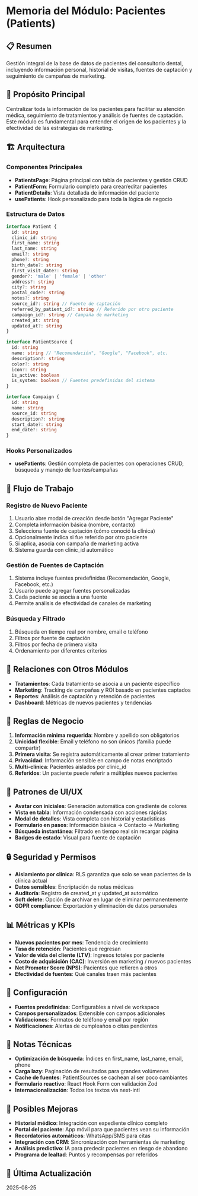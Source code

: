 # Memoria del Módulo: Pacientes (Patients)

## 📋 Resumen
Gestión integral de la base de datos de pacientes del consultorio dental, incluyendo información personal, historial de visitas, fuentes de captación y seguimiento de campañas de marketing.

## 🎯 Propósito Principal
Centralizar toda la información de los pacientes para facilitar su atención médica, seguimiento de tratamientos y análisis de fuentes de captación. Este módulo es fundamental para entender el origen de los pacientes y la efectividad de las estrategias de marketing.

## 🏗️ Arquitectura

### Componentes Principales
- **PatientsPage**: Página principal con tabla de pacientes y gestión CRUD
- **PatientForm**: Formulario completo para crear/editar pacientes
- **PatientDetails**: Vista detallada de información del paciente
- **usePatients**: Hook personalizado para toda la lógica de negocio

### Estructura de Datos
```typescript
interface Patient {
  id: string
  clinic_id: string
  first_name: string
  last_name: string
  email?: string
  phone?: string
  birth_date?: string
  first_visit_date?: string
  gender?: 'male' | 'female' | 'other'
  address?: string
  city?: string
  postal_code?: string
  notes?: string
  source_id?: string // Fuente de captación
  referred_by_patient_id?: string // Referido por otro paciente
  campaign_id?: string // Campaña de marketing
  created_at: string
  updated_at?: string
}

interface PatientSource {
  id: string
  name: string // "Recomendación", "Google", "Facebook", etc.
  description?: string
  color?: string
  icon?: string
  is_active: boolean
  is_system: boolean // Fuentes predefinidas del sistema
}

interface Campaign {
  id: string
  name: string
  source_id: string
  description?: string
  start_date?: string
  end_date?: string
}
```

### Hooks Personalizados
- **usePatients**: Gestión completa de pacientes con operaciones CRUD, búsqueda y manejo de fuentes/campañas

## 🔄 Flujo de Trabajo

### Registro de Nuevo Paciente
1. Usuario abre modal de creación desde botón "Agregar Paciente"
2. Completa información básica (nombre, contacto)
3. Selecciona fuente de captación (cómo conoció la clínica)
4. Opcionalmente indica si fue referido por otro paciente
5. Si aplica, asocia con campaña de marketing activa
6. Sistema guarda con clinic_id automático

### Gestión de Fuentes de Captación
1. Sistema incluye fuentes predefinidas (Recomendación, Google, Facebook, etc.)
2. Usuario puede agregar fuentes personalizadas
3. Cada paciente se asocia a una fuente
4. Permite análisis de efectividad de canales de marketing

### Búsqueda y Filtrado
1. Búsqueda en tiempo real por nombre, email o teléfono
2. Filtros por fuente de captación
3. Filtros por fecha de primera visita
4. Ordenamiento por diferentes criterios

## 🔗 Relaciones con Otros Módulos

- **Tratamientos**: Cada tratamiento se asocia a un paciente específico
- **Marketing**: Tracking de campañas y ROI basado en pacientes captados
- **Reportes**: Análisis de captación y retención de pacientes
- **Dashboard**: Métricas de nuevos pacientes y tendencias

## 💼 Reglas de Negocio

1. **Información mínima requerida**: Nombre y apellido son obligatorios
2. **Unicidad flexible**: Email y teléfono no son únicos (familia puede compartir)
3. **Primera visita**: Se registra automáticamente al crear primer tratamiento
4. **Privacidad**: Información sensible en campo de notas encriptado
5. **Multi-clínica**: Pacientes aislados por clinic_id
6. **Referidos**: Un paciente puede referir a múltiples nuevos pacientes

## 🎨 Patrones de UI/UX

- **Avatar con iniciales**: Generación automática con gradiente de colores
- **Vista en tabla**: Información condensada con acciones rápidas
- **Modal de detalles**: Vista completa con historial y estadísticas
- **Formulario en pasos**: Información básica → Contacto → Marketing
- **Búsqueda instantánea**: Filtrado en tiempo real sin recargar página
- **Badges de estado**: Visual para fuente de captación

## 🔒 Seguridad y Permisos

- **Aislamiento por clínica**: RLS garantiza que solo se vean pacientes de la clínica actual
- **Datos sensibles**: Encriptación de notas médicas
- **Auditoría**: Registro de created_at y updated_at automático
- **Soft delete**: Opción de archivar en lugar de eliminar permanentemente
- **GDPR compliance**: Exportación y eliminación de datos personales

## 📊 Métricas y KPIs

- **Nuevos pacientes por mes**: Tendencia de crecimiento
- **Tasa de retención**: Pacientes que regresan
- **Valor de vida del cliente (LTV)**: Ingresos totales por paciente
- **Costo de adquisición (CAC)**: Inversión en marketing / nuevos pacientes
- **Net Promoter Score (NPS)**: Pacientes que refieren a otros
- **Efectividad de fuentes**: Qué canales traen más pacientes

## 🔧 Configuración

- **Fuentes predefinidas**: Configurables a nivel de workspace
- **Campos personalizados**: Extensible con campos adicionales
- **Validaciones**: Formatos de teléfono y email por región
- **Notificaciones**: Alertas de cumpleaños o citas pendientes

## 📝 Notas Técnicas

- **Optimización de búsqueda**: Índices en first_name, last_name, email, phone
- **Carga lazy**: Paginación de resultados para grandes volúmenes
- **Cache de fuentes**: PatientSources se cachean al ser poco cambiantes
- **Formulario reactivo**: React Hook Form con validación Zod
- **Internacionalización**: Todos los textos via next-intl

## 🚀 Posibles Mejoras

- **Historial médico**: Integración con expediente clínico completo
- **Portal del paciente**: App móvil para que pacientes vean su información
- **Recordatorios automáticos**: WhatsApp/SMS para citas
- **Integración con CRM**: Sincronización con herramientas de marketing
- **Análisis predictivo**: IA para predecir pacientes en riesgo de abandono
- **Programa de lealtad**: Puntos y recompensas por referidos

## 📅 Última Actualización
2025-08-25